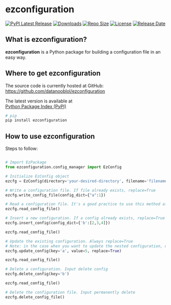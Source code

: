 # ezconfiguration  
[![PyPI Latest Release](https://img.shields.io/pypi/v/ezconfiguration)](https://pypi.org/project/ezconfiguration/) 
[![Downloads](https://img.shields.io/pypi/dm/ezconfiguration)](https://pypi.org/project/ezconfiguration/)
[![Repo Size](https://img.shields.io/github/repo-size/datanooblol/ezconfiguration)](https://pypi.org/project/ezconfiguration/)
[![License](https://img.shields.io/pypi/l/ezconfiguration)](https://pypi.org/project/ezconfiguration/)
[![Release Date](https://img.shields.io/github/release-date/datanooblol/ezconfiguration)](https://pypi.org/project/ezconfiguration/)

## What is ezconfiguration?

**ezconfiguration** is a Python package for building a configuration file in an easy way.  

## Where to get ezconfiguration  
The source code is currently hosted at GitHub:  
https://github.com/datanooblol/ezconfiguration  

The latest version is available at  
[Python Package Index (PyPI)](https://pypi.org/project/ezconfiguration/)  

```sh  
# pip  
pip install ezconfiguration  
```  

## How to use ezconfiguration  

Steps to follow:
```python

# Import EzPackage
from ezconfiguration.config_manager import EzConfig

# Initialize EzConfig object
ezcfg = EzConfig(directory='your-desired-directory', filename='filename.json')

# Write a configuration file. If file already exists, replace=True
ezcfg.write_config_file(config_dict={"a":1})

# Read a configuration file. It's a good practice to use this method after writing, inserting, updating, deleting method.
ezcfg.read_config_file()

# Insert a new configuration. If a config already exists, replace=True
ezcfg.insert_config(config_dict={'b':[2,3,4]})

ezcfg.read_config_file()

# Update the existing configuration. Always replace=True
# Note: in the case when you want to update the nested configuration, use insert method with the whole nested config instead
ezcfg.update_config(key='a', value=5, replace=True)

ezcfg.read_config_file()

# Delete a configuration. Input delete config
ezcfg.delete_config(key='b')

ezcfg.read_config_file()

# Delete the configuration file. Input permanently delete
ezcfg.delete_config_file()

```
